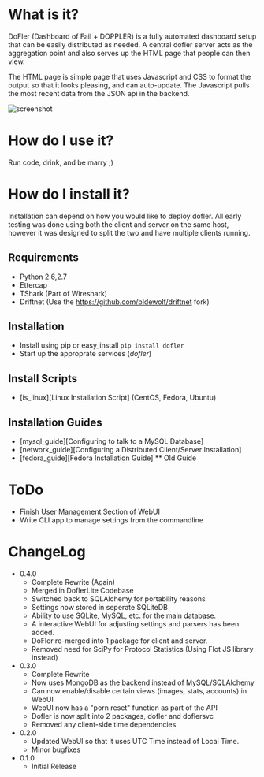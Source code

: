 # What is it?
DoFler (Dashboard of Fail + DOPPLER) is a fully automated dashboard
setup that can be easily distributed as needed.  A central dofler server
acts as the aggregation point and also serves up the HTML page that people 
can then view.

The HTML page is simple page that uses Javascript and CSS to format the
output so that it looks pleasing, and can auto-update.  The Javascript
pulls the most recent data from the JSON api in the backend.

![screenshot](https://raw.github.com/SteveMcGrath/DoFler/master/doc-data/screenshot1-0.4.0.152.png)

# How do I use it?
Run code, drink, and be marry ;)

# How do I install it?
Installation can depend on how you would like to deploy dofler.  All
early testing was done using both the client and server on the same
host, however it was designed to split the two and have multiple
clients running.

## Requirements

* Python 2.6,2.7
* Ettercap
* TShark (Part of Wireshark)
* Driftnet (Use the https://github.com/bldewolf/driftnet fork)

## Installation

* Install using pip or easy_install `pip install dofler`
* Start up the approprate services (_dofler_)

## Install Scripts

* [is_linux][Linux Installation Script] (CentOS, Fedora, Ubuntu)

[is_linux]: https://raw.github.com/SteveMcGrath/DoFler/master/scripts/install.sh

## Installation Guides

* [mysql_guide][Configuring to talk to a MySQL Database]
* [network_guide][Configuring a Distributed Client/Server Installation]
* [fedora_guide][Fedora Installation Guide] ** Old Guide

[network_guide]: https://raw.github.com/SteveMcGrath/DoFler/master/doc-data/network-guide.md
[mysql_guide]: https://raw.github.com/SteveMcGrath/DoFler/master/doc-data/mysql-guide.md
[fedora_guide]: https://raw.github.com/SteveMcGrath/DoFler/master/doc-data/fedora-install-guide.md

# ToDo

* Finish User Management Section of WebUI
* Write CLI app to manage settings from the commandline

# ChangeLog

* 0.4.0
    * Complete Rewrite (Again)
    * Merged in DoflerLite Codebase
    * Switched back to SQLAlchemy for portability reasons
    * Settings now stored in seperate SQLiteDB
    * Ability to use SQLite, MySQL, etc. for the main database.
    * A interactive WebUI for adjusting settings and parsers has been added.
    * DoFler re-merged into 1 package for client and server.
    * Removed need for SciPy for Protocol Statistics (Using Flot JS library instead)
* 0.3.0
	* Complete Rewrite
	* Now uses MongoDB as the backend instead of MySQL/SQLAlchemy
	* Can now enable/disable certain views (images, stats, accounts) in WebUI
	* WebUI now has a "porn reset" function as part of the API
	* Dofler is now split into 2 packages, dofler and doflersvc
	* Removed any client-side time dependencies
* 0.2.0
	* Updated WebUI so that it uses UTC Time instead of Local Time.
	* Minor bugfixes
* 0.1.0
	* Initial Release